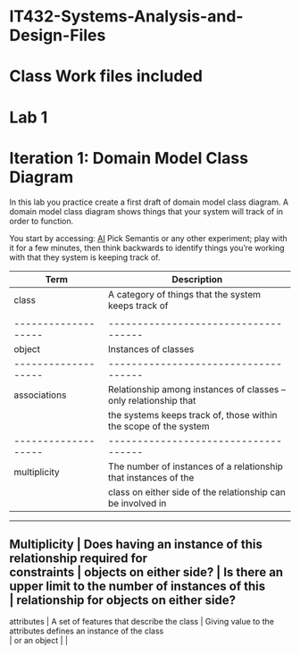 # IT432-Systems-Analysis-and-Design-Files
# Class Work files included
# Lab 1
# Iteration 1: Domain Model Class Diagram
In this lab you practice create a first draft of domain model class diagram.
A domain model class diagram shows things that your system will track of in order to function.

You start by accessing: [AI](https://experiments.withgoogle.com/collection/ai)
Pick Semantis or any other experiment; play with it for a few minutes, then think backwards to identify things you’re working with that they system is keeping track of.

Term               |  Description
-------------------|----------------------------------
class	             |  A category of things that the system keeps track of 
                   |
-------------------|------------------------------------
 object            |	Instances of classes                  
-------------------|------------------------------------                 
 associations	     |  Relationship among instances of classes – only relationship that          
                   |  the systems keeps track of, those within the scope of the system                
-------------------|------------------------------------                   
 multiplicity      |  The number of instances of a relationship that instances of the    
                   |  class on either side of the relationship can be involved in                  
---------------------------------------------------------------------------                   
Multiplicity       |  Does having an instance of this relationship required for             
constraints        |  objects on either side? 
                   |  Is there an upper limit to the number of instances of this            
                   |  relationship for objects on either side?
---------------------------------------------------------------------------                   
 attributes	       |  A set of features that describe the class
                   |  Giving value to the attributes defines an instance of the class                
                   |   or an object
                   |
                   |





